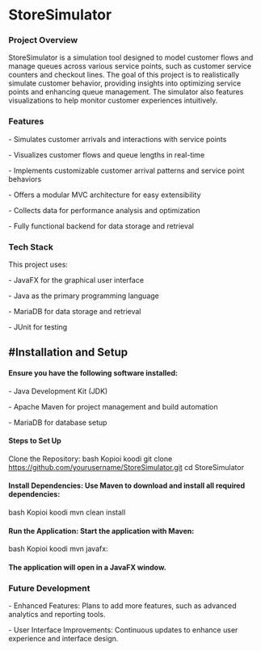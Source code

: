 # StoreSimulator
### Project Overview
StoreSimulator is a simulation tool designed to model customer flows and manage queues across various service points, such as customer service counters and checkout lines. The goal of this project is to realistically simulate customer behavior, providing insights into optimizing service points and enhancing queue management. The simulator also features visualizations to help monitor customer experiences intuitively.

### Features
<p> - Simulates customer arrivals and interactions with service points</p>
<p> - Visualizes customer flows and queue lengths in real-time</p>
<p> - Implements customizable customer arrival patterns and service point behaviors</p>
<p> - Offers a modular MVC architecture for easy extensibility</p>
<p> - Collects data for performance analysis and optimization</p>
<p> - Fully functional backend for data storage and retrieval</p>

### Tech Stack
This project uses:
<p> - JavaFX for the graphical user interface</p>
<p> - Java as the primary programming language</p>
<p> - MariaDB for data storage and retrieval</p>
<p> - JUnit for testing</p>

## #Installation and Setup
#### Ensure you have the following software installed:

<p> - Java Development Kit (JDK)</p>
<p> - Apache Maven for project management and build automation</p>
<p> - MariaDB for database setup</p>

#### Steps to Set Up
Clone the Repository:
bash
Kopioi koodi
git clone https://github.com/yourusername/StoreSimulator.git
cd StoreSimulator

#### Install Dependencies: Use Maven to download and install all required dependencies:
bash
Kopioi koodi
mvn clean install

#### Run the Application: Start the application with Maven:
bash
Kopioi koodi
mvn javafx:

#### The application will open in a JavaFX window.

### Future Development
<p> - Enhanced Features: Plans to add more features, such as advanced analytics and reporting tools.</p>
<p> - User Interface Improvements: Continuous updates to enhance user experience and interface design.</p>
